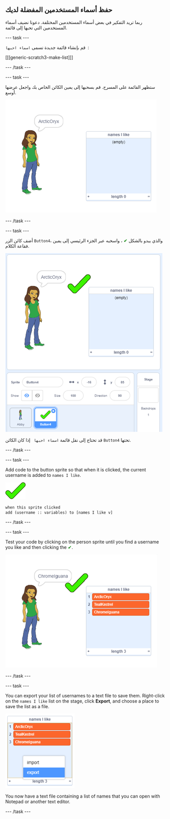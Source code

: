 ## حفظ أسماء المستخدمين المفضلة لديك

ربما تريد التفكير في بعض أسماء المستخدمين المختلفة. دعونا نضيف أسماء المستخدمين التي تحبها إلى قائمة.

\--- task \---

قم بإنشاء قائمة جديدة تسمى `اسماء احبها `:

[[[generic-scratch3-make-list]]]

\--- /task \---

\--- task \---

ستظهر القائمة على المسرح. قم بسحبها إلى يمين الكائن الخاص بك واجعل عرضها أوسع.

![قائمة اسماء احبها مع تغيير الحجم في أسفل اليسار](images/usernames-like-stage.png)

\--- /task \---

\--- task \---

أضف كائن الزر ` Button4 `، والذي يبدو بالشكل <span style="color: green;"> ✔ </span> ، واسحبه عبر الجزء الرئيسي إلى يمين فقاعة الكلام.

![كائن علامة خضراء على المسرح بجوار قائمة اسماء احبها](images/usernames-tick.png)

قد تحتاج إلى نقل قائمة `اسماء احبها ` إذا كان الكائن ` Button4 ` تحتها.

\--- /task \---

\--- task \---

Add code to the button sprite so that when it is clicked, the current username is added to `names I like`.

![button sprite](images/button-sprite.png)

```blocks3
when this sprite clicked
add (username :: variables) to [names I like v]
```

\--- /task \---

\--- task \---

Test your code by clicking on the person sprite until you find a username you like and then clicking the <span style="color: green;">✔</span>.

![names i like list populated](images/usernames-like-list.png)

\--- /task \---

\--- task \---

You can export your list of usernames to a text file to save them. Right-click on the `names I like` list on the stage, click **Export**, and choose a place to save the list as a file.

![list menu with export option highlighted](images/usernames-export.png)

You now have a text file containing a list of names that you can open with Notepad or another text editor.

\--- /task \---